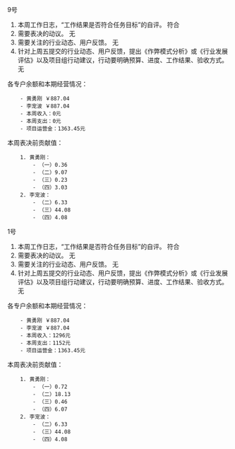 9号

1. 本周工作日志，“工作结果是否符合任务目标”的自评。 符合
2. 需要表决的动议。 无
3. 需要关注的行业动态、用户反馈。 无
4. 针对上周五提交的行业动态、用户反馈，提出《作弊模式分析》或《行业发展评估》以及项目组行动建议，行动要明确预算、进度、工作结果、验收方式。 无

各专户余额和本期经营情况：

		- 黄勇刚 ￥887.04
		- 李宠波 ￥887.04
		- 本周收入：0元
		- 本周支出：0元
		- 项目运营金：1363.45元

本周表决前贡献值：

		1. 黄勇刚：
			- （一）0.36
			- （二）9.07
			- （三）0.23
			- （四）3.03
		2. 李宠波：
			- （二）6.33
			- （三）44.08
			- （四）4.08


1号

1. 本周工作日志，“工作结果是否符合任务目标”的自评。 符合
2. 需要表决的动议。 无
3. 需要关注的行业动态、用户反馈。 无
4. 针对上周五提交的行业动态、用户反馈，提出《作弊模式分析》或《行业发展评估》以及项目组行动建议，行动要明确预算、进度、工作结果、验收方式。 无

各专户余额和本期经营情况：

		- 黄勇刚 ￥887.04
		- 李宠波 ￥887.04
		- 本周收入：1296元
		- 本周支出：1152元
		- 项目运营金：1363.45元

本周表决前贡献值：

		1. 黄勇刚：
			- （一）0.72
			- （二）18.13
			- （三）0.46
			- （四）6.07
		2. 李宠波：
			- （二）6.33
			- （三）44.08
			- （四）4.08
